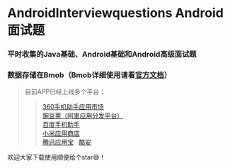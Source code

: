 # AndroidInterviewquestions Android面试题

### 平时收集的Java基础、Android基础和Android高级面试题  
### 数据存储在Bmob（Bmob详细使用请看[官方文档](http://docs.bmob.cn/data/Android/a_faststart/doc/index.html)）  

> 目前APP已经上线多个平台：  
>  
> > [360手机助手应用市场](http://zhushou.360.cn/detail/index/soft_id/3654436?recrefer=SE_D_android%E9%9D%A2%E8%AF%95%E9%A2%98)  
[豌豆荚（阿里应用分发平台）](http://www.wandoujia.com/apps/com.wuxl.interviewquestions)  
[百度手机助手](http://shouji.baidu.com/software/11096563.html)  
[小米应用商店](http://app.mi.com/details?id=com.wuxl.interviewquestions&ref=search)  
[腾讯应用宝](http://sj.qq.com/myapp/detail.htm?apkName=com.wuxl.interviewquestions)  
[酷安](https://www.coolapk.com/apk/com.wuxl.interviewquestions)  

欢迎大家下载使用顺便给个star:smile:！  
